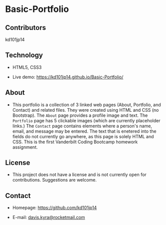 # Basic-Portfolio

## Contributors

kd101jp14

## Technology

* HTML5, CSS3

* Live demo: https://kd101jp14.github.io/Basic-Portfolio/

## About

* This portfolio is a collection of 3 linked web pages (About, Portfolio, and Contact) and related files. They were created using HTML and CSS (no Bootstrap). The `About` page provides a profile image and text. The `Portfolio` page has 5 clickable images (which are currently placeholder links.) The `Contact` page contains elements where a person's name, email, and message may be entered. The text that is enetered into the fields do not currently go anywhere, as this page is solely HTML and CSS. This is the first Vanderbilt Coding Bootcamp homework assignment.

## License

* This project does not have a license and is not currently open for contributions. Suggestions are welcome.

## Contact

* Homepage:  https://github.com/kd101jp14

* E-mail: davis.kyra@rocketmail.com
